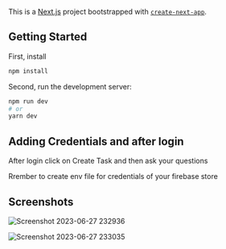 This is a [Next.js](https://nextjs.org/) project bootstrapped with [`create-next-app`](https://github.com/vercel/next.js/tree/canary/packages/create-next-app).

## Getting Started
First, install 
```bash
npm install

```
Second, run the development server:

```bash
npm run dev
# or
yarn dev
```

## Adding Credentials and after login

After login click on Create Task and then ask your questions 

Rrember to create env file for credentials of your firebase store

## Screenshots

![Screenshot 2023-06-27 232936](https://github.com/Anubhavdevv/nextfetchData/assets/72249059/f8034f40-44ff-4aeb-ad52-852e58e74999)


![Screenshot 2023-06-27 233035](https://github.com/Anubhavdevv/nextfetchData/assets/72249059/715a6a57-41a0-4e59-a4c1-4f63a78afc3a)

